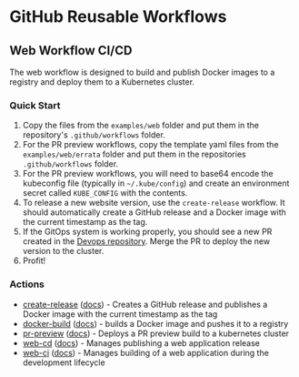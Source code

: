 # GitHub Reusable Workflows

## Web Workflow CI/CD

The web workflow is designed to build and publish Docker images to a registry and deploy them to a Kubernetes cluster.

### Quick Start

1. Copy the files from the `examples/web` folder and put them in the repository's `.github/workflows` folder.
2. For the PR preview workflows, copy the template yaml files from the `examples/web/errata` folder and put them in the repositories `.github/workflows` folder.
3. For the PR preview workflows, you will need to base64 encode the kubeconfig file (typically in `~/.kube/config`) and create an environment secret called `KUBE_CONFIG` with the contents.
4. To release a new website version, use the `create-release` workflow. It should automatically create a GitHub release and a Docker image with the current timestamp as the tag.
5. If the GitOps system is working properly, you should see a new PR created in the [Devops repository](https://github.com/oncoursesystems/devops). Merge the PR to deploy the new version to the cluster.
6. Profit!

### Actions

- [create-release](.github/workflows/create-release.yml) ([docs](docs/create-release.md)) - Creates a GitHub release and publishes a Docker image with the current timestamp as the tag
- [docker-build](.github/workflows/docker-build.yml) ([docs](docs/docker-build.md)) - builds a Docker image and pushes it to a registry
- [pr-preview](.github/workflows/pr-preview.yml) ([docs](docs/pr-preview.md)) - Deploys a PR preview build to a kubernetes cluster
- [web-cd](.github/workflows/web-cd.yml) ([docs](docs/web-cd.md)) - Manages publishing a web application release
- [web-ci](.github/workflows/web-ci.yml) ([docs](docs/web-ci.md)) - Manages building of a web application during the development lifecycle

